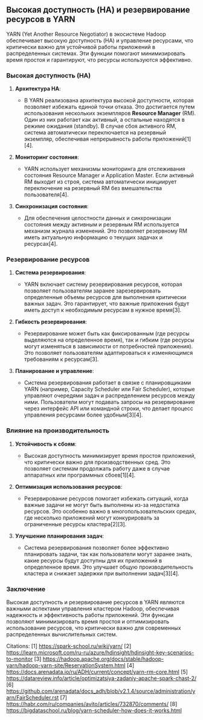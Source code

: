 ## Высокая доступность (HA) и резервирование ресурсов в YARN

YARN (Yet Another Resource Negotiator) в экосистеме Hadoop обеспечивает высокую доступность (HA) и управление ресурсами, что критически важно для устойчивой работы приложений в распределенных системах. Эти функции помогают минимизировать время простоя и гарантируют, что ресурсы используются эффективно.

### Высокая доступность (HA)

1. **Архитектура HA**:
   - В YARN реализована архитектура высокой доступности, которая позволяет избежать единой точки отказа. Это достигается путем использования нескольких экземпляров **Resource Manager** (RM). Один из них работает как активный, а остальные находятся в режиме ожидания (standby). В случае сбоя активного RM, система автоматически переключается на резервный экземпляр, обеспечивая непрерывность работы приложений[1][4].

2. **Мониторинг состояния**:
   - YARN использует механизмы мониторинга для отслеживания состояния Resource Manager и Application Master. Если активный RM выходит из строя, система автоматически инициирует переключение на резервный RM без вмешательства пользователя[4].

3. **Синхронизация состояния**:
   - Для обеспечения целостности данных и синхронизации состояния между активным и резервным RM используется механизм журнала изменений. Это позволяет резервному RM иметь актуальную информацию о текущих задачах и ресурсах[4].

### Резервирование ресурсов

1. **Система резервирования**:
   - YARN включает систему резервирования ресурсов, которая позволяет пользователям заранее зарезервировать определенные объемы ресурсов для выполнения критически важных задач. Это гарантирует, что важные приложения будут иметь доступ к необходимым ресурсам в нужное время[3].

2. **Гибкость резервирования**:
   - Резервирование может быть как фиксированным (где ресурсы выделяются на определенное время), так и гибким (где ресурсы могут изменяться в зависимости от потребностей приложения). Это позволяет пользователям адаптироваться к изменяющимся требованиям к ресурсам[3].

3. **Планирование и управление**:
   - Система резервирования работает в связке с планировщиками YARN (например, Capacity Scheduler или Fair Scheduler), которые управляют очередями задач и распределением ресурсов между ними. Пользователи могут подавать запросы на резервирование через интерфейс API или командной строки, что делает процесс управления ресурсами более удобным[3][4].

### Влияние на производительность

1. **Устойчивость к сбоям**:
   - Высокая доступность минимизирует время простоя приложений, что критически важно для производственных сред. Это позволяет системам продолжать работу даже в случае аппаратных или программных сбоев[1][4].

2. **Оптимизация использования ресурсов**:
   - Резервирование ресурсов помогает избежать ситуаций, когда важные задачи не могут быть выполнены из-за недостатка ресурсов. Это особенно важно в многопользовательских средах, где несколько приложений могут конкурировать за ограниченные ресурсы кластера[2][3].

3. **Улучшение планирования задач**:
   - Система резервирования позволяет более эффективно планировать задачи, так как пользователи могут заранее знать, какие ресурсы будут доступны для их приложений в определенное время. Это улучшает общую производительность кластера и снижает задержки при выполнении задач[3][4].

### Заключение

Высокая доступность и резервирование ресурсов в YARN являются важными аспектами управления кластером Hadoop, обеспечивая надежность и эффективность работы приложений. Эти функции позволяют минимизировать время простоя и оптимизировать использование ресурсов, что критически важно для современных распределенных вычислительных систем.

Citations:
[1] https://spark-school.ru/wiki/yarn/
[2] https://learn.microsoft.com/ru-ru/azure/hdinsight/hdinsight-key-scenarios-to-monitor
[3] https://hadoop.apache.org/docs/stable/hadoop-yarn/hadoop-yarn-site/ReservationSystem.html
[4] https://docs.arenadata.io/ru/ADH/current/concept/yarn-rm-core.html
[5] https://datareview.info/article/optimizatsiya-zadaniy-apache-spark-chast-2/
[6] https://github.com/arenadata/docs_adh/blob/v2.1.4/source/administration/yarn/FairScheduler.rst
[7] https://habr.com/ru/companies/avito/articles/732870/comments/
[8] https://bigdataschool.ru/blog/yarn-scheduler-how-does-it-works.html